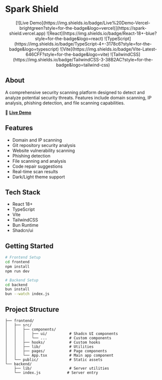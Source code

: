 # Spark Shield

<div align="center">
  [![Live Demo](https://img.shields.io/badge/Live%20Demo-Vercel-brightgreen?style=for-the-badge&logo=vercel)](https://spark-shield.vercel.app)
  ![React](https://img.shields.io/badge/React-18+-blue?style=for-the-badge&logo=react)
  ![TypeScript](https://img.shields.io/badge/TypeScript-4+-3178c6?style=for-the-badge&logo=typescript)
  ![Vite](https://img.shields.io/badge/Vite-Latest-646CFF?style=for-the-badge&logo=vite)
  ![TailwindCSS](https://img.shields.io/badge/TailwindCSS-3-38B2AC?style=for-the-badge&logo=tailwind-css)
</div>

## About
A comprehensive security scanning platform designed to detect and analyze potential security threats. Features include domain scanning, IP analysis, phishing detection, and file scanning capabilities.

🔗 **[Live Demo](https://spark-shield.vercel.app)**

## Features
- Domain and IP scanning
- Git repository security analysis
- Website vulnerability scanning
- Phishing detection
- File scanning and analysis
- Code repair suggestions
- Real-time scan results
- Dark/Light theme support

## Tech Stack
- React 18+
- TypeScript
- Vite
- TailwindCSS
- Bun Runtime
- Shadcn/ui

## Getting Started

```bash
# Frontend Setup
cd frontend
npm install
npm run dev

# Backend Setup
cd backend
bun install
bun --watch index.js
```

## Project Structure
```
├── frontend/
│   ├── src/
│   │   ├── components/
│   │   │   ├── ui/          # Shadcn UI components
│   │   │   └── ...          # Custom components
│   │   ├── hooks/           # Custom hooks
│   │   ├── lib/             # Utilities
│   │   ├── pages/           # Page components
│   │   └── App.tsx          # Main app component
│   └── public/              # Static assets
└── backend/
    ├── lib/                 # Server utilities
    └── index.js            # Server entry
```